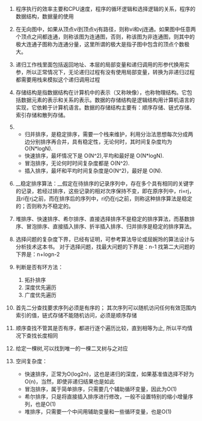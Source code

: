 1. 程序执行的效率主要和CPU速度，程序的循环逻辑和选择逻辑的关系，程序的数据结构，数据量的使用

2. 在无向图中，如果从顶点vi到顶点vj有路径，则称vi和vj连通。如果图中任意两个顶点之间都连通，则称该图为连通图，否则，称该图为非连通图，则其中的极大连通子图称为连通分量，这里所谓的极大是指子图中包含的顶点个数极大。

3. 递归工作栈里面包括返回地址、本层的局部变量和递归调用的形参代换用实参，所以正常情况下，无论递归过程有没有使用局部变量，转换为非递归过程都需要用栈来模拟这个递归调用过程

4. 存储结构是指数据结构在计算机中的表示（又称映像），也称物理结构。它包括数据元素的表示和关系的表示。数据的存储结构是逻辑结构用计算机语言的实现，它依赖于计算机语言。数据的存储结构主要有：顺序存储、链式存储、索引存储和散列存储。

5. - 归并排序，是稳定排序，需要一个栈来维护，利用分治法思想每次分成两边分别排序再合并，具有稳定性，无论何时，其时间复杂度均为 O(N*logN).
   - 快速排序，最坏情况下是 O(N^2),平均和最好是 O(N*logN).
   - 冒泡排序，无论何时时间复杂度都是 O(N^2).
   - 插入排序，最坏和平均时间复杂度是O(N^2)，最好是 O(N).
   
6. __稳定排序算法：__假定在待排序的记录序列中，存在多个具有相同的关键字的记录，若经过排序，这些记录的相对次序保持不变，即在原序列中，ri=rj，且ri在rj之前，而在排序后的序列中，ri仍在rj之前，则称这种排序算法是稳定的；否则称为不稳定的。

7. 堆排序、快速排序、希尔排序、直接选择排序不是稳定的排序算法，而基数排序、冒泡排序、直接插入排序、折半插入排序、归并排序是稳定的排序算法。

8. 选择问题的复杂度下界，已经有证明，可参考算法导论或屈婉玲的算法设计与分析技术这本书。
   对于选择问题，找最大问题的下界是：n-1
   找第二大问题的下界是：n+logn-2
   
9. 判断是否有环方法：
    1. 拓扑排序
    2. 深度优先遍历
    3. 广度优先遍历
    
10. 首先二分查找要求序列必须是有序的；
    其次序列可以随机访问任何有效范围内索引的值，链式存储不能随机访问，必须是顺序存储
    
11. 顺序查找不管其是否有序，都进行逐个遍历比较，直到相等为止,
    所以平均情况下查找长度相同
    
12. 给定一棵树,可以找到唯一的一棵二叉树与之对应

13. 空间复杂度：

    - 快速排序，正常为O(log2n)，这也是递归的深度，如果基准值选择不好为O(n)，当然，即使非递归结果也是如此
    - 冒泡排序，属于简单排序，只需要几个辅助循环变量，因此为O(1)
    - 希尔排序，只是将直接插入排序进行修改，一般不设置特别的缩小增量序列，也是O(1)
    - 堆排序，只需要一个中间用辅助变量和一些循环变量，也是O(1)
    
